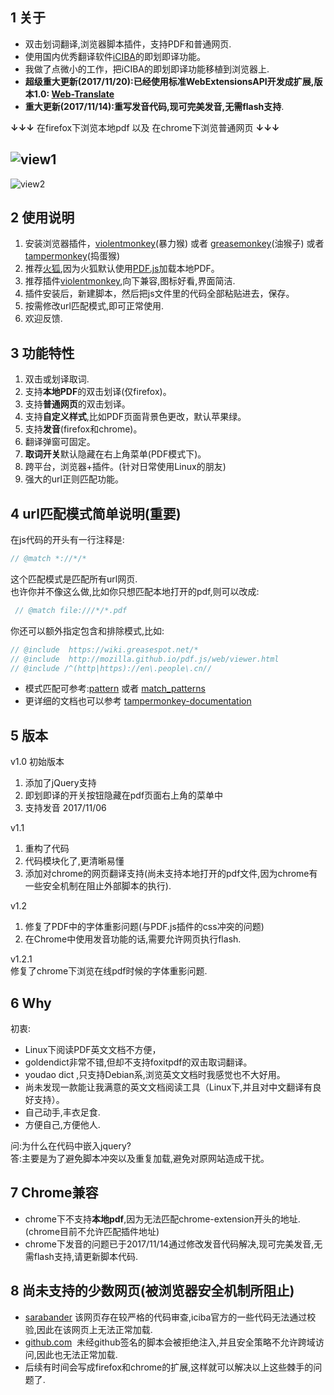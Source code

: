 ## 1 关于
+ 双击划词翻译,浏览器脚本插件，支持PDF和普通网页. 
+ 使用国内优秀翻译软件[iCIBA][1]的即划即译功能。  
+ 我做了点微小的工作，把iCIBA的即划即译功能移植到浏览器上.
+ **超级重大更新(2017/11/20):已经使用标准WebExtensionsAPI开发成扩展,版本1.0: [Web-Translate][]**
+ **重大更新(2017/11/14):重写发音代码,现可完美发音,无需flash支持**.  


**↓↓↓**  在firefox下浏览本地pdf 以及 在chrome下浏览普通网页  **↓↓↓**   

![view1](http://oz6vony8d.bkt.clouddn.com/pdf-translate-view1.jpg)      
-----------------------------
![view2](http://oz6vony8d.bkt.clouddn.com/pdf-translate-view2.jpg)  

## 2 使用说明
1. 安装浏览器插件，[violentmonkey][2](暴力猴) 或者 [greasemonkey][](油猴子) 或者 [tampermonkey][](捣蛋猴)
2. 推荐[火狐][6],因为火狐默认使用[PDF.js](http://mozilla.github.io/pdf.js/)加载本地PDF。
3. 推荐插件[violentmonkey][3],向下兼容,图标好看,界面简洁.
4. 插件安装后，新建脚本，然后把js文件里的代码全部粘贴进去，保存。
5. 按需修改url匹配模式,即可正常使用.
6. 欢迎反馈.

## 3 功能特性
1.   双击或划译取词.
2.   支持**本地PDF**的双击划译(仅firefox)。
3.   支持**普通网页**的双击划译。
4.   支持**自定义样式**,比如PDF页面背景色更改，默认苹果绿。
5.   支持**发音**(firefox和chrome)。
6.   翻译弹窗可固定。
7.   **取词开关**默认隐藏在右上角菜单(PDF模式下)。
8.   跨平台，浏览器+插件。(针对日常使用Linux的朋友)
9.   强大的url正则匹配功能。


## 4 url匹配模式简单说明(**重要**)
在js代码的开头有一行注释是:
``` javascript
// @match *://*/* 
```

这个匹配模式是匹配所有url网页.  
也许你并不像这么做,比如你只想匹配本地打开的pdf,则可以改成:  
``` javascript
 // @match file:///*/*.pdf 
```

你还可以额外指定包含和排除模式,比如:
``` javascript
// @include  https://wiki.greasespot.net/*  
// @include  http://mozilla.github.io/pdf.js/web/viewer.html    
// @include /^(http|https)://en\.people\.cn//   
```

+ 模式匹配可参考:[pattern][4] 或者 [match_patterns][]
+ 更详细的文档也可以参考 [tampermonkey-documentation][]

## 5 版本
v1.0  初始版本  
1. 添加了jQuery支持  
2. 即划即译的开关按钮隐藏在pdf页面右上角的菜单中  
3. 支持发音
2017/11/06

v1.1  
1. 重构了代码  
2. 代码模块化了,更清晰易懂  
3. 添加对chrome的网页翻译支持(尚未支持本地打开的pdf文件,因为chrome有一些安全机制在阻止外部脚本的执行).  

v1.2  
1.  修复了PDF中的字体重影问题(与PDF.js插件的css冲突的问题)  
2.  在Chrome中使用发音功能的话,需要允许网页执行flash.  

v1.2.1  
修复了chrome下浏览在线pdf时候的字体重影问题.

## 6 Why
初衷:
- Linux下阅读PDF英文文档不方便，  
- goldendict非常不错,但却不支持foxitpdf的双击取词翻译。  
- youdao dict ,只支持Debian系,浏览英文文档时我感觉也不大好用。  
- 尚未发现一款能让我满意的英文文档阅读工具（Linux下,并且对中文翻译有良好支持）。   
- 自己动手,丰衣足食.  
- 方便自己,方便他人.  

问:为什么在代码中嵌入jquery?  
答:主要是为了避免脚本冲突以及重复加载,避免对原网站造成干扰。


## 7 Chrome兼容
+ chrome下不支持**本地pdf**,因为无法匹配chrome-extension开头的地址.(chrome目前不允许匹配插件地址)
+ chrome下发音的问题已于2017/11/14通过修改发音代码解决,现可完美发音,无需flash支持,请更新脚本代码.

## 8 尚未支持的少数网页(被浏览器安全机制所阻止)
+ [sarabander][]  该网页存在较严格的代码审查,iciba官方的一些代码无法通过校验,因此在该网页上无法正常加载.
+ [github.com][]  未经github签名的脚本会被拒绝注入,并且安全策略不允许跨域访问,因此也无法正常加载.
+ 后续有时间会写成firefox和chrome的扩展,这样就可以解决以上这些棘手的问题了.


[1]:<http://open.iciba.com/?c=huayi>
[2]:<https://violentmonkey.github.io/get-it/>
[3]:<https://addons.mozilla.org/zh-CN/firefox/addon/violentmonkey/>
[4]:<https://wiki.greasespot.net/Include_and_exclude_rules>
[5]:<http://get.adobe.com/cn/flashplayer>
[6]:<https://www.mozilla.org/zh-CN/firefox/new/>
[greasemonkey]:<https://addons.mozilla.org/zh-CN/firefox/addon/greasemonkey/>
[tampermonkey]:<https://addons.mozilla.org/zh-CN/firefox/addon/tampermonkey/>
[match_patterns]:<http://code.google.com/chrome/extensions/match_patterns.html>
[tampermonkey-documentation]:<http://tampermonkey.net/documentation.php>
[sarabander]:<https://sarabander.github.io/sicp/html/index.xhtml>
[github.com]:<https://github.com>
[Web-Translate]:<https://addons.mozilla.org/zh-CN/firefox/addon/web-translate>
